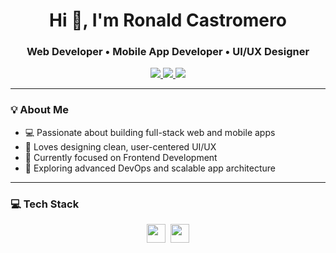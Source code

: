 <h1 align="center">Hi 👋, I'm Ronald Castromero</h1>
<h3 align="center">Web Developer • Mobile App Developer • UI/UX Designer</h3>

<p align="center">
  <a href="https://www.linkedin.com/in/ronald-castromero-1a4b9b277/" target="_blank">
    <img src="https://img.shields.io/badge/LinkedIn-%230077B5.svg?style=flat&logo=linkedin&logoColor=white"/>
  </a>
  <a href="mailto:lumnaire.coding@gmail.com">
    <img src="https://img.shields.io/badge/Gmail-D14836?style=flat&logo=gmail&logoColor=white"/>
  </a>
  <a href="https://ronald-portfolio-lumnaire.vercel.app/" target="_blank">
    <img src="https://img.shields.io/badge/Portfolio-000?style=flat&logoColor=white"/>
  </a>
</p>

---

### 💡 About Me

- 💻 Passionate about building full-stack web and mobile apps
- 🎨 Loves designing clean, user-centered UI/UX
- 📱 Currently focused on Frontend Development
- 🌱 Exploring advanced DevOps and scalable app architecture

---

### 💻 Tech Stack

<div align="center" style="display: flex; flex-wrap: wrap; justify-content: center; gap: 8px;">

<!-- Web Dev -->
<img src="https://skillicons.dev/icons?i=html,css,tailwind,js,react,vite,typescript,php,laravel,python,django,vercel,mysql,mongodb" height="30" />

<!-- UI/UX -->
<img src="https://skillicons.dev/icons?i=figma" height="30" />

</div>

